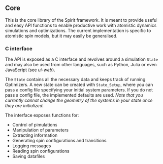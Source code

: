 Core
---------

This is the core library of the Spirit framework.
It is meant to provide useful and easy API functions to enable productive work
with atomistic dynamics simulations and optimizations.
The current implementation is specific to atomistic spin models, but it may
easily be generalised.

### C interface

The API is exposed as a C interface and revolves around a simulation `State`
and may also be used from other languages, such as Python, Julia or even
JavaScript (see *ui-web*).

The `State` contains all the necessary data and keeps track of running
Optimizers. A new state can be created with `State_Setup`, where you can pass
a config file specifying your initial system parameters. If you do not pass a
config file, the implemented defaults are used. *Note that you currently
cannot change the geometry of the systems in your state once they are
initialized.*

The interface exposes functions for:
* Control of pimulations
* Manipulation of parameters
* Extracting information
* Generating spin configurations and transitions
* Logging messages
* Reading spin configurations
* Saving datafiles